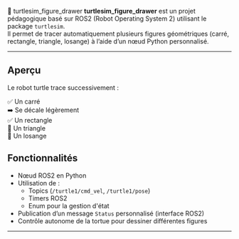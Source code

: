  🐢 turtlesim_figure_drawer
**turtlesim_figure_drawer** est un projet pédagogique basé sur ROS2 (Robot Operating System 2) utilisant le package `turtlesim`.  
Il permet de tracer automatiquement plusieurs figures géométriques (carré, rectangle, triangle, losange) à l’aide d’un nœud Python personnalisé.

---
## Aperçu

Le robot turtle trace successivement :

✅ Un carré  
➡️ Se décale légèrement  
✅ Un rectangle  
🔺 Un triangle  
💎 Un losange  

## Fonctionnalités

- Nœud ROS2 en Python
- Utilisation de :
  - Topics (`/turtle1/cmd_vel`, `/turtle1/pose`)
  - Timers ROS2
  - Enum pour la gestion d'état
- Publication d’un message `Status` personnalisé (interface ROS2)
- Contrôle autonome de la tortue pour dessiner différentes figures

---
